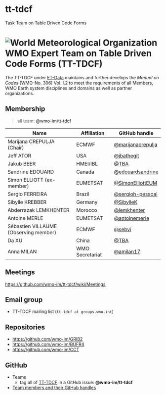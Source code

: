 # tt-tdcf
Task Team on Table Driven Code Forms
# ![World Meteorological Organization](https://community.wmo.int/themes/wmo/logo.png) WMO Expert Team on Table Driven Code Forms (TT-TDCF)

The TT-TDCF under [ET-Data](https://community.wmo.int/en/governance/commission-membership/commission-observation-infrastructure-and-information-systems-infcom/standing-committee-information-management-and-technology-sc-imt/expert-team-data-standards) maintains and further develops the _Manual on Codes_ (WMO-No. 306) Vol. I.2 to meet the requirements of all Members, WMO Earth system disciplines and domains as well as partner organizations.

## Membership

>all team: [@wmo-im/tt-tdcf](https://github.com/orgs/wmo-im/teams/tt-tdcf)

|Name | Affiliation | GitHub handle |
|---|---|---|
|Marijana CREPULJA (Chair)|ECMWF|[@marijanacrepulja](https://github.com/marijanacrepulja)
|Jeff ATOR |USA|[@jbathegit](https://github.com/jbathegit)
|Jakub BEER|HMEI/IBL|[@TBA](https://github.com/TBA)
|Sandrine EDOUARD |Canada|[@edouardsandrine](https://github.com/edouardsandrine)
|Simon	ELLIOTT	(ex-member)|EUMETSAT|[@SimonElliottEUM](https://github.com/SimonElliottEUM)
|Sergio	FERREIRA |Brazil|[@sergioh-pessoal](https://github.com/sergioh-pessoal)
|Sibylle KREBBER |Germany|[@SibylleK](https://github.com/SibylleK)
|Abderrazak	LEMKHENTER |Morocco|[@lemkhenter](https://github.com/lemkhenter)
|Antoine MERLE |EUMETSAT|[@antoinemerle](https://github.com/antoinemerle)
|Sébastien VILLAUME (Observing member)| ECMWF|[@sebvi](https://github.com/sebvi)
|Da	XU|China|[@TBA](https://github.com/TBA)
|Anna MILAN|WMO Secretariat|[@amilan17](https://github.com/orgs/amilan17)

## Meetings
https://github.com/wmo-im/tt-tdcf/wiki/Meetings

## Email group
- TT-TDCF mailing list (`tt-tdcf at groups.wmo.int`)

## Repositories
- https://github.com/wmo-im/GRIB2
- https://github.com/wmo-im/BUFR4
- https://github.com/wmo-im/CCT

## GitHub
- Teams
  - tag all of [TT-TDCF](https://github.com/orgs/wmo-im/teams/tt-tdcf) in a GitHub issue: **@wmo-im/tt-tdcf**
- [Team members and their GitHub handles](#Membership)
